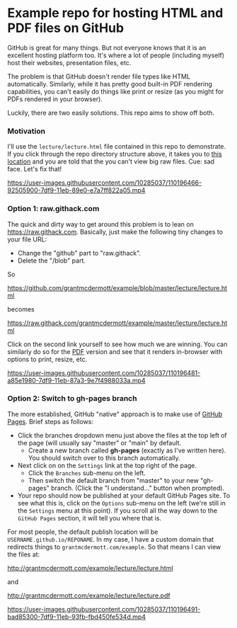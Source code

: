 # Example repo for hosting HTML and PDF files on GitHub

GitHub is great for many things. But not everyone knows that it is an excellent hosting platform too. 
It's where a lot of people (including myself) host their websites, presentation files, etc.

The problem is that GitHub doesn't render file types like HTML automatically. Similarly, while it has 
pretty good built-in PDF rendering capabilities, you can't easily do things like print or resize (as
you might for PDFs rendered in your browser).

Luckily, there are two easily solutions. This repo aims to show off both.

### Motivation

I'll use the `lecture/lecture.html` file contained in this repo to demonstrate. If you click through
the repo directory structure above, it takes you to 
[this location](https://github.com/grantmcdermott/example/blob/master/lecture/lecture.html) and you
are told that the you can't view big raw files. Cue: sad face. Let's fix that!

https://user-images.githubusercontent.com/10285037/110196466-92505900-7df9-11eb-89e0-e7a7ff822a05.mp4

### Option 1: raw.githack.com

The quick and dirty way to get around this problem is to lean on https://raw.githack.com. Basically,
just make the following tiny changes to your file URL:

- Change the "github" part to "raw.githack".
- Delete the "/blob" part.

So 

https://github.com/grantmcdermott/example/blob/master/lecture/lecture.html

becomes

https://raw.githack.com/grantmcdermott/example/master/lecture/lecture.html

Click on the second link yourself to see how much we are winning. You can similarly do so for the 
[PDF](https://raw.githack.com/grantmcdermott/example/master/lecture/lecture.pdf) version and see that
it renders in-browser with options to print, resize, etc.

https://user-images.githubusercontent.com/10285037/110196481-a85e1980-7df9-11eb-87a3-9e7f4988033a.mp4

### Option 2: Switch to gh-pages branch

The more established, GitHub "native" approach is to make use of [GitHub Pages](https://pages.github.com/).
Brief steps as follows:

- Click the branches dropdown menu just above the files at the top left of the page (will usually say
"master" or "main" by default.
  - Create a new branch called **gh-pages** (exactly as I've written here). You should switch over to
  this branch automatically.
- Next click on on the `Settings` link at the top right of the page.
  - Click the `Branches` sub-menu on the left.
  - Then switch the default branch from "master" to your new "gh-pages" branch. (Click the "I 
  understand..." button when prompted).
- Your repo should now be published at your default GitHub Pages site. To see what this is, click on
the `Options` sub-menu on the left (we're still in the `Settings` menu at this point). If you scroll
all the way down to the `GitHub Pages` section, it will tell you where that is.

For most people, the default publish location will be `USERNAME.github.io/REPONAME`. In my case, I
have a custom domain that redirects things to `grantmcdermott.com/example`. So that means I can 
view the files at:

http://grantmcdermott.com/example/lecture/lecture.html

and

http://grantmcdermott.com/example/lecture/lecture.pdf


https://user-images.githubusercontent.com/10285037/110196491-bad85300-7df9-11eb-93fb-fbd450fe534d.mp4

